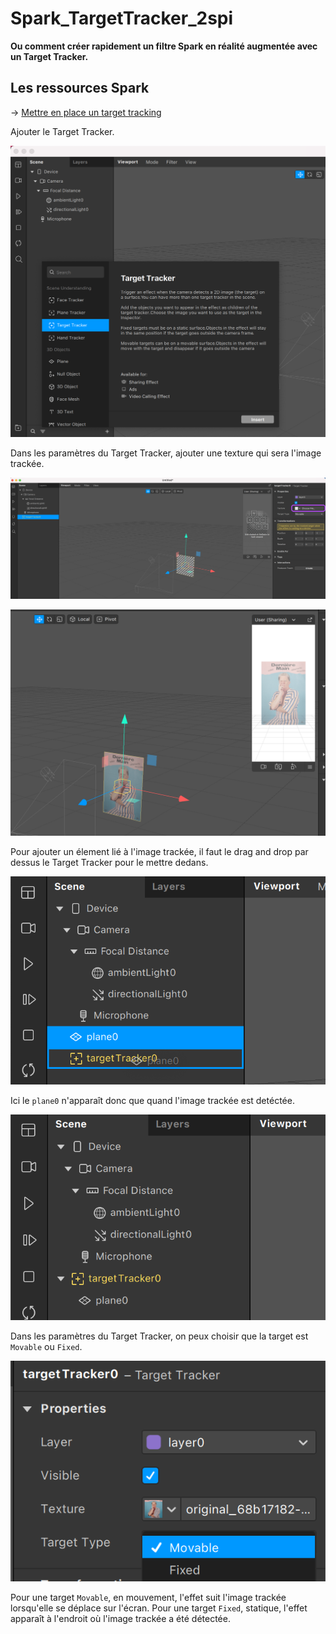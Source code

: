 # Spark_TargetTracker_2spi

**Ou comment créer rapidement un filtre Spark en réalité augmentée avec un Target Tracker.**

## Les ressources Spark

-> [Mettre en place un target tracking](https://sparkar.facebook.com/ar-studio/learn/articles/world-effects/target-tracker)

Ajouter le Target Tracker.

![Ajouter le target tracker](./images/img1.png)

Dans les paramètres du Target Tracker, ajouter une texture qui sera l'image trackée.

![Ajouter le target tracker](./images/img2.png)

![Ajouter le target tracker](./images/img3.png)

Pour ajouter un élement lié à l'image trackée, il faut le drag and drop par dessus le Target Tracker pour le mettre dedans.

![Ajouter le target tracker](./images/img5.png)

Ici le `plane0` n'apparaît donc que quand l'image trackée est detéctée.

![Ajouter le target tracker](./images/img4.png)

Dans les paramètres du Target Tracker, on peux choisir que la target est `Movable` ou `Fixed`. 

![Ajouter le target tracker](./images/img6.png)

Pour une target `Movable`, en mouvement, l'effet suit l'image trackée lorsqu'elle se déplace sur l'écran.
Pour une target `Fixed`, statique, l'effet apparaît à l'endroit où l'image trackée a été détectée.

<!--Faire des gifs. -->